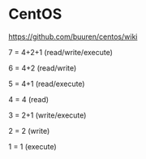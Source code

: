 CentOS
======

https://github.com/buuren/centos/wiki

7 = 4+2+1 (read/write/execute)

6 = 4+2 (read/write)

5 = 4+1 (read/execute)

4 = 4 (read)

3 = 2+1 (write/execute)

2 = 2 (write)

1 = 1 (execute)
